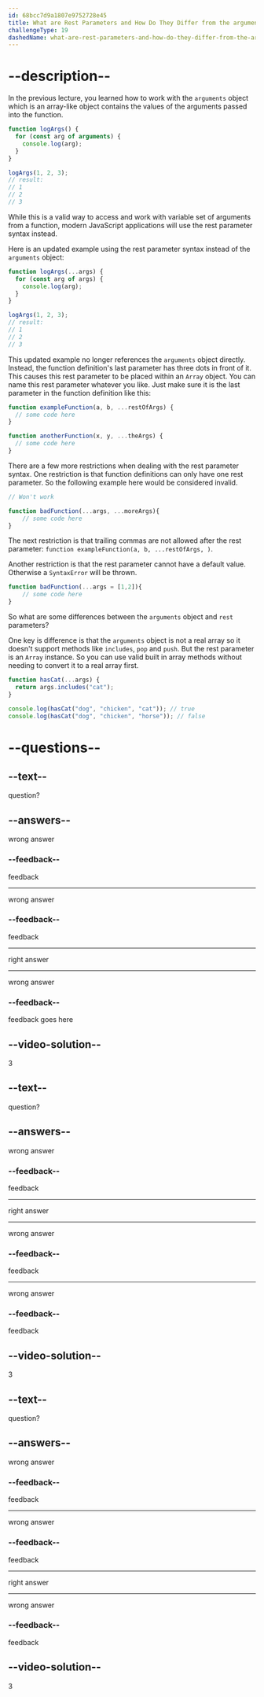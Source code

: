 ```yaml
---
id: 68bcc7d9a1807e9752728e45
title: What are Rest Parameters and How Do They Differ from the arguments Object?
challengeType: 19
dashedName: what-are-rest-parameters-and-how-do-they-differ-from-the-arguments-object
---
```


# --description--

In the previous lecture, you learned how to work with the `arguments` object which is an array-like object contains the values of the arguments passed into the function.

```js
function logArgs() {
  for (const arg of arguments) {
    console.log(arg);
  }
}

logArgs(1, 2, 3);
// result:
// 1
// 2
// 3
```

While this is a valid way to access and work with variable set of arguments from a function, modern JavaScript applications will use the rest parameter syntax instead.

Here is an updated example using the rest parameter syntax instead of the `arguments` object:

```js
function logArgs(...args) {
  for (const arg of args) {
    console.log(arg);
  }
}

logArgs(1, 2, 3);
// result:
// 1
// 2
// 3
```

This updated example no longer references the `arguments` object directly. Instead, the function definition's last parameter has three dots in front of it. This causes this rest parameter to be placed within an `Array` object. You can name this rest parameter whatever you like. Just make sure it is the last parameter in the function definition like this:

```js
function exampleFunction(a, b, ...restOfArgs) {
  // some code here
}

function anotherFunction(x, y, ...theArgs) {
  // some code here
}
```

There are a few more restrictions when dealing with the rest parameter syntax. One restriction is that function definitions can only have one rest parameter. So the following example here would be considered invalid.

```js
// Won't work

function badFunction(...args, ...moreArgs){
    // some code here
}
```

The next restriction is that trailing commas are not allowed after the rest parameter: `function exampleFunction(a, b, ...restOfArgs, )`.

Another restriction is that the rest parameter cannot have a default value. Otherwise a `SyntaxError` will be thrown.

```js
function badFunction(...args = [1,2]){
    // some code here
}
```

So what are some differences between the `arguments` object and `rest` parameters?

One key is difference is that the `arguments` object is not a real array so it doesn't support methods like `includes`, `pop` and `push`. But the rest parameter is an `Array` instance. So you can use valid built in array methods without needing to convert it to a real array first.

```js
function hasCat(...args) {
  return args.includes("cat");
}

console.log(hasCat("dog", "chicken", "cat")); // true
console.log(hasCat("dog", "chicken", "horse")); // false
```

# --questions--

## --text--

question?

## --answers--

wrong answer

### --feedback--

feedback

---

wrong answer

### --feedback--

feedback

---

right answer

---

wrong answer

### --feedback--

feedback goes here

## --video-solution--

3

## --text--

question?

## --answers--

wrong answer

### --feedback--

feedback

---

right answer

---

wrong answer

### --feedback--

feedback

---

wrong answer

### --feedback--

feedback

## --video-solution--

3

## --text--

question?

## --answers--

wrong answer

### --feedback--

feedback

---

wrong answer

### --feedback--

feedback

---

right answer

---

wrong answer

### --feedback--

feedback

## --video-solution--

3
